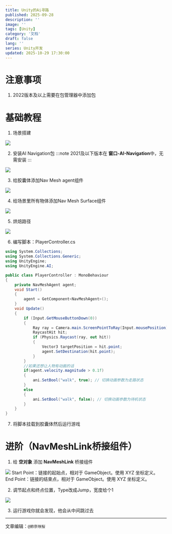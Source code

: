 ```yaml
---
title: Unity的Ai寻路
published: 2025-09-28
description: ''
image: ''
tags: [Unity]
category: '文档'
draft: false 
lang: ''
series: Unity开发
updated: 2025-10-29 17:30:00
---
```

# 注意事项
1. 2022版本及以上需要在包管理器中添加包

# 基础教程
1. 场景搭建
<img src="https://img.sakura.ink/file/AgACAgUAAyEGAASIHQfFAANsaNkKt7Jk6-1MW8HqS6uqeP6xXvIAAu3LMRvGv8lWVSeo12gqpHkBAAMCAAN3AAM2BA.png">

2. 安装AI Navigation包
:::note
2021及以下版本在 **窗口-AI-Navigation**中，无需安装
:::
<img src="https://img.sakura.ink/file/AgACAgUAAyEGAASIHQfFAANtaNkLRw4pb0x5gmya9Q6JNOcb86cAAvLLMRvGv8lWd6tllodh3ToBAAMCAAN3AAM2BA.png">

3. 给胶囊体添加Nav Mesh agent组件
<img src="https://img.sakura.ink/file/AgACAgUAAyEGAASIHQfFAANuaNkLuWhKBH0Ba2xj8D7pHCeXpNsAAvbLMRvGv8lW25wtEIbthIIBAAMCAAN3AAM2BA.png">

4. 给场景里所有物体添加Nav Mesh Surface组件
<img src="https://img.sakura.ink/file/AgACAgUAAyEGAASIHQfFAANvaNkMJHA8NIO3v7UIJMg__f8yyqgAAvjLMRvGv8lWU_4Dy8_XOLgBAAMCAAN3AAM2BA.png">

5. 烘焙路径
<img src="https://img.sakura.ink/file/AgACAgUAAyEGAASIHQfFAANwaNkMXQABDr1peGtJZwABwY1n1XO6_AAC-csxG8a_yVYez8GEH9qNPAEAAwIAA3cAAzYE.png">

6. 编写脚本：PlayerController.cs
```cs title="PlayerController.cs"  {6}
using System.Collections;
using System.Collections.Generic;
using UnityEngine;
using UnityEngine.AI;

public class PlayerController : MonoBehaviour
{
    private NavMeshAgent agent;
    void Start()
    {
        agent = GetComponent<NavMeshAgent>();
    }
    void Update()
    {
        if (Input.GetMouseButtonDown(0))
        {
            Ray ray = Camera.main.ScreenPointToRay(Input.mousePosition);
            RaycastHit hit;
            if (Physics.Raycast(ray, out hit))
            {
                Vector3 targetPosition = hit.point;
                agent.SetDestination(hit.point);
            }
        }
        //如果还想让人物有动画的话
        if(agent.velocity.magnitude > 0.1f)
        {
            ani.SetBool("walk", true); // 切换动画参数为走路状态
        }
        else
        {
            ani.SetBool("walk", false); // 切换动画参数为待机状态
        }
    }
}
```
7. 将脚本挂载到胶囊体然后运行游戏

# 进阶（NavMeshLink桥接组件）
1. 给 **空对象** 添加 **NavMeshLink** 桥接组件
<img src="https://pic3.zhimg.com/v2-fe430c0f5a279684545eb5308fbda714_1440w.jpg">
Start Point：链接的起始点，相对于 GameObject。使用 XYZ 坐标定义。
End Point：链接的结束点，相对于 GameObject。使用 XYZ 坐标定义。

2. 调节起点和终点位置，Type改成Jump，宽度给个1 
<img src="https://img.sakura.ink/file/AgACAgUAAyEGAASIHQfFAANxaNkVMvTq34g6Q4vtgj74f0FtumkAAg3MMRvGv8lWMp3nolXXt5ABAAMCAAN3AAM2BA.png">

3. 运行游戏你就会发现，他会从中间跳过去
---

文章编辑：`@鈴奈咲桜`